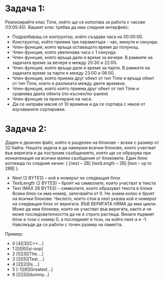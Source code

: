 # Задача 1: 
Реализирайте клас Time, който ще се използва за работа с часове (13:05:45). Вашият клас трябва да има следния интерфейс:

* Подразбиращ се контруктор, който създава часа на 00:00:00.
* Конструктор, който приема три параметъра - час, минути и секунди.
* Член-функция, която връща оставащото време до полунощ.
* Член-функция, която увеличава часа с 1 секунда.
* Член-функция, която връща дали е време за вечеря. В рамките на задачата време за вечеря е между 20:30 и 22:00.
* Член-функция, която връща дали е време за парти. В рамките на задачата време за парти е между 23:00 и 06:00.
* Член-функция, която приема друг обект от тип Time и връща обект от тип Time, което е разликата между двете времена.
* Член-функция, която която приема друг обект от тип Time и сравнява двата обекта (по-къснен/по-ранен)
* Член-функция за принтиране на часа.
* Да се направи масив от 10 времена и да се сортира с някоя от изучаваните сортировки.

# Задача 2: 
Даден е двоичен файл, който е разделен на блокове – всеки с размер от 32 байта. Нашата задача е да намерим всички блокове, които участват във веригата и да построим съобщението, което ще се образува при конкатенация на всички малки съобщения от блоковете. Един блок изглежда по следния начин: { [next – 2B] [textLength – 2B] [text – up to 28B] }.

* Next (2 BYTES) – кой е номерът на следващия блок
* TextLength (2 BYTES) – броят на символите, които участват в текста
* Text (MAX 28 BYTES) – символите, които образуват текста в блока Всеки блок си има номер, започвайти от 0. Не знаем колко е броят на всички блокове. Числото, което стои в next указва кой е номерът на следващия блок от веригата. ВЪВ ВЕРИГАТА НЯМА да има цикли. Може да има блокови, които не участват във веригата, както и че може последователността да не е строго растяща. Винаги първият блок е този с номер 0, а последният е този, на който next-a е -1. Навсякъде да се работи с точен размер на паметта.

Пример:
* 0 [4][3][C++…]
* 1 [0][6][si-oop]
* 2 [5][3][The….]
* 3 [3][5][Test….]
* 4 [2][2][Is….]
* 5 [-1][8][Greatest…]
* 6 [2][5][dummy…]
